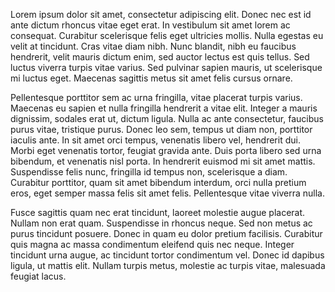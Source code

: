 Lorem ipsum dolor sit amet, consectetur adipiscing elit. Donec nec est id ante dictum rhoncus vitae eget erat. In vestibulum sit amet lorem ac consequat. Curabitur scelerisque felis eget ultricies mollis. Nulla egestas eu velit at tincidunt. Cras vitae diam nibh. Nunc blandit, nibh eu faucibus hendrerit, velit mauris dictum enim, sed auctor lectus est quis tellus. Sed luctus viverra turpis vitae varius. Sed pulvinar sapien mauris, ut scelerisque mi luctus eget. Maecenas sagittis metus sit amet felis cursus ornare.

Pellentesque porttitor sem ac urna fringilla, vitae placerat turpis varius. Maecenas eu sapien et nulla fringilla hendrerit a vitae elit. Integer a mauris dignissim, sodales erat ut, dictum ligula. Nulla ac ante consectetur, faucibus purus vitae, tristique purus. Donec leo sem, tempus ut diam non, porttitor iaculis ante. In sit amet orci tempus, venenatis libero vel, hendrerit dui. Morbi eget venenatis tortor, feugiat gravida ante. Duis porta libero sed urna bibendum, et venenatis nisl porta. In hendrerit euismod mi sit amet mattis. Suspendisse felis nunc, fringilla id tempus non, scelerisque a diam. Curabitur porttitor, quam sit amet bibendum interdum, orci nulla pretium eros, eget semper massa felis sit amet felis. Pellentesque vitae viverra nulla.

Fusce sagittis quam nec erat tincidunt, laoreet molestie augue placerat. Nullam non erat quam. Suspendisse in rhoncus neque. Sed non metus ac purus tincidunt posuere. Donec in quam eu dolor pretium facilisis. Curabitur quis magna ac massa condimentum eleifend quis nec neque. Integer tincidunt urna augue, ac tincidunt tortor condimentum vel. Donec id dapibus ligula, ut mattis elit. Nullam turpis metus, molestie ac turpis vitae, malesuada feugiat lacus.
